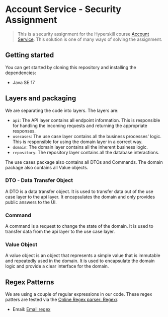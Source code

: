 # Account Service - Security Assignment

> This is a security assignment for the Hyperskill course [Account Service](https://hyperskill.org/courses/2022-2023-courses/account-service).
> This solution is one of many ways of solving the assignment.

## Getting started

You can get started by cloning this repository and installing the dependencies:
- Java SE 17

## Layers and packaging

We are separating the code into layers.
The layers are:
- `api`: The API layer contains all endpoint information. This is responsible for handling the incoming requests and returning the appropriate responses.
- `usecases`: The use case layer contains all the business processes' logic. This is responsible for using the domain layer in a correct way.
- `domain`: The domain layer contains all the inherent business logic.
- `repository`: The repository layer contains all the database interactions.

The use cases package also contains all DTOs and Commands.
The domain package also contains all Value objects.

### DTO - Data Transfer Object

A DTO is a data transfer object. It is used to transfer data out of the use case layer to the api layer. It encapsulates the domain and only provides public answers to the UI.

### Command

A command is a request to change the state of the domain. It is used to transfer data from the api layer to the use case layer.

### Value Object

A value object is an object that represents a simple value that is immutable and repeatedly used in the domain.
It is used to encapsulate the domain logic and provide a clear interface for the domain.

## Regex Patterns

We are using a couple of regular expressions in our code.
These regex patters are tested via the [Online Regex parser: Regexr](https://regexr.com/).

- Email: [Email regex](https://regexr.com/89rs5)